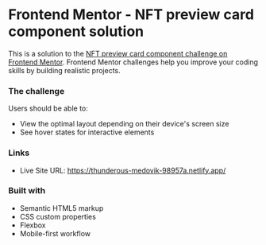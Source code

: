 # Frontend Mentor - NFT preview card component solution

This is a solution to the [NFT preview card component challenge on Frontend Mentor](https://www.frontendmentor.io/challenges/nft-preview-card-component-SbdUL_w0U). Frontend Mentor challenges help you improve your coding skills by building realistic projects. 


### The challenge

Users should be able to:

- View the optimal layout depending on their device's screen size
- See hover states for interactive elements


### Links

- Live Site URL: https://thunderous-medovik-98957a.netlify.app/



### Built with

- Semantic HTML5 markup
- CSS custom properties
- Flexbox
- Mobile-first workflow